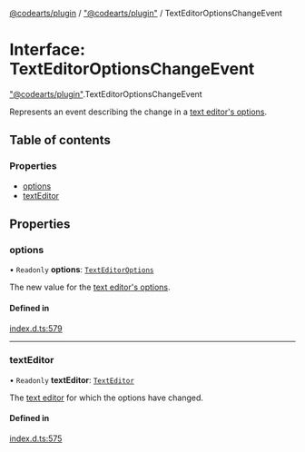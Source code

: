 [@codearts/plugin](../README.md) / ["@codearts/plugin"](../modules/_codearts_plugin_.md) / TextEditorOptionsChangeEvent

# Interface: TextEditorOptionsChangeEvent

["@codearts/plugin"](../modules/_codearts_plugin_.md).TextEditorOptionsChangeEvent

Represents an event describing the change in a [text editor's options](codearts_plugin_.TextEditor.md#options).

## Table of contents

### Properties

- [options](codearts_plugin_.TextEditorOptionsChangeEvent.md#options)
- [textEditor](codearts_plugin_.TextEditorOptionsChangeEvent.md#texteditor)

## Properties

### options

• `Readonly` **options**: [`TextEditorOptions`](codearts_plugin_.TextEditorOptions.md)

The new value for the [text editor's options](codearts_plugin_.TextEditor.md#options).

#### Defined in

[index.d.ts:579](https://github.com/huaweicloud/cloudide-plugin-api/blob/4d28848/index.d.ts#L579)

___

### textEditor

• `Readonly` **textEditor**: [`TextEditor`](codearts_plugin_.TextEditor.md)

The [text editor](codearts_plugin_.TextEditor.md) for which the options have changed.

#### Defined in

[index.d.ts:575](https://github.com/huaweicloud/cloudide-plugin-api/blob/4d28848/index.d.ts#L575)

